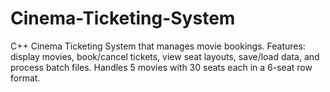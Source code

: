 # Cinema-Ticketing-System
C++ Cinema Ticketing System that manages movie bookings. Features: display movies, book/cancel tickets, view seat layouts, save/load data, and process batch files. Handles 5 movies with 30 seats each in a 6-seat row format.
